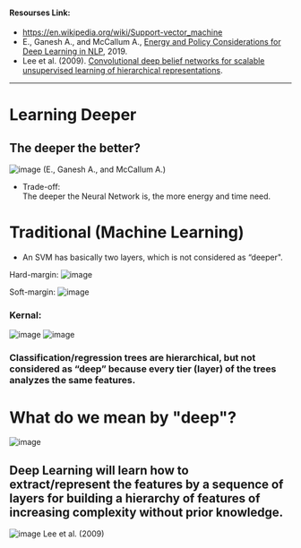 #### Resourses Link:
 - https://en.wikipedia.org/wiki/Support-vector_machine   
 - E., Ganesh A., and McCallum A., [Energy and Policy Considerations for Deep Learning in NLP](https://arxiv.org/pdf/1906.02243.pdf), 2019.   
 - Lee et al. (2009). [Convolutional deep belief networks for scalable unsupervised learning of hierarchical representations](https://dl.acm.org/doi/10.1145/1553374.1553453).   
___________________________________________________________________________________________________________________________________________________________________________________


# Learning Deeper    
## The deeper the better?    
![image](https://user-images.githubusercontent.com/88390140/132099314-1bc8139b-0fdc-41dd-a0ce-4fd4a4eaa184.png)     (E., Ganesh A., and McCallum A.)     
 - Trade-off:    
The deeper the Neural Network is, the more energy and time need.      

# Traditional (Machine Learning)      
 - An SVM has basically two layers, which is not considered as “deeper".        

Hard-margin:
![image](https://user-images.githubusercontent.com/88390140/132099587-69fe9bef-df5c-4422-8c8d-1932056942f4.png)     
     
Soft-margin:
![image](https://user-images.githubusercontent.com/88390140/132099602-8ef82fc7-18b9-4d3b-adf4-e4f4f836f102.png)      

### Kernal:   
![image](https://user-images.githubusercontent.com/88390140/132099698-02f813d7-352e-46e2-bcd1-f7e3ab2f5060.png)
![image](https://user-images.githubusercontent.com/88390140/132099720-60051388-ed3e-4f1a-8222-1cdc88b9a81c.png)
### Classification/regression trees are hierarchical, but not considered as “deep” because every tier (layer) of the trees analyzes the same features.      

# What do we mean by "deep"? 
![image](https://user-images.githubusercontent.com/88390140/132105281-b35ce4ec-6c99-4cd8-b863-5c0a3f9a26c4.png)
## Deep Learning will learn how to extract/represent the features by a sequence of layers for building a hierarchy of features of increasing complexity without prior knowledge.   
![image](https://user-images.githubusercontent.com/88390140/132100070-d4312bf1-1679-402a-9bda-ed0d3ca21023.png)    Lee et al. (2009) 

